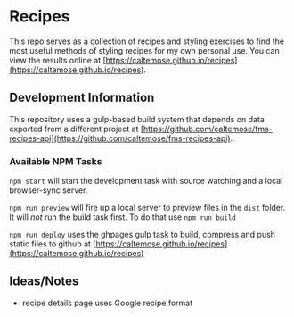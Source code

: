# Recipes

This repo serves as a collection of recipes and styling exercises to find the most useful methods of styling recipes for my own personal use. You can view the results online at [https://caltemose.github.io/recipes](https://caltemose.github.io/recipes).

## Development Information

This repository uses a gulp-based build system that depends on data exported from a different project at [https://github.com/caltemose/fms-recipes-api](https://github.com/caltemose/fms-recipes-api).

### Available NPM Tasks

`npm start` will start the development task with source watching and a local browser-sync server.

`npm run preview` will fire up a local server to preview files in the `dist` folder. It will *not* run the build task first. To do that use `npm run build`

`npm run deploy` uses the ghpages gulp task to build, compress and push static files to github at [https://caltemose.github.io/recipes](https://caltemose.github.io/recipes)

## Ideas/Notes

- recipe details page uses Google recipe format
